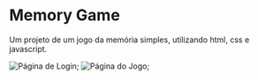 # Memory Game

Um projeto de um jogo da memória simples, utilizando html, css e javascript.

![Página de Login](.images//screenshots/login.png);
![Página do Jogo](.images//screenshots/game.png);